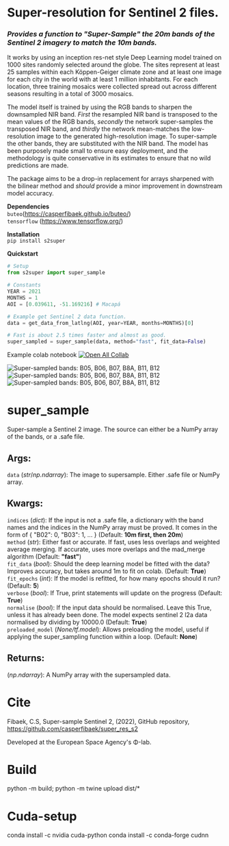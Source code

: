 # Super-resolution for Sentinel 2 files.

### *Provides a function to "Super-Sample" the 20m bands of the Sentinel 2 imagery to match the 10m bands.*

It works by using an inception res-net style Deep Learning model trained on 1000 sites randomly selected around the globe.
The sites represent at least 25 samples within each Köppen-Geiger climate zone and at least one image for each city in the world with at least 1 million inhabitants. For each location, three training mosaics were collected spread out across different seasons resulting in a total of 3000 mosaics.

The model itself is trained by using the RGB bands to sharpen the downsampled NIR band. *First* the resampled NIR band is transposed to the mean values of the RGB bands, *secondly* the network super-samples the transposed NIR band, and *thirdly* the network mean-matches the low-resolution image to the generated high-resolution image. To super-sample the other bands, they are substituted with the NIR band. The model has been purposely made small to ensure easy deployment, and the methodology is quite conservative in its estimates to ensure that no wild predictions are made.

The package aims to be a drop-in replacement for arrays sharpened with the bilinear method and _should_ provide a minor improvement in downstream model accuracy.

**Dependencies** </br>
`buteo`(https://casperfibaek.github.io/buteo/) </br>
`tensorflow` (https://www.tensorflow.org/) </br>

**Installation** </br>
`pip install s2super` </br>

**Quickstart**
```python
# Setup
from s2super import super_sample

# Constants
YEAR = 2021
MONTHS = 1
AOI = [0.039611, -51.169216] # Macapá

# Example get Sentinel 2 data function.
data = get_data_from_latlng(AOI, year=YEAR, months=MONTHS)[0] 

# Fast is about 2.5 times faster and almost as good.
super_sampled = super_sample(data, method="fast", fit_data=False)
```

Example colab notebook [![Open All Collab](https://colab.research.google.com/assets/colab-badge.svg)](https://colab.research.google.com/github/casperfibaek/super_res_s2/blob/master/example.ipynb)

![Super-sampled bands: B05, B06, B07, B8A, B11, B12](https://github.com/casperfibaek/super_res_s2/raw/main/Macapa.png)
![Super-sampled bands: B05, B06, B07, B8A, B11, B12](https://github.com/casperfibaek/super_res_s2/raw/main/Okavango.png)
![Super-sampled bands: B05, B06, B07, B8A, B11, B12](https://github.com/casperfibaek/super_res_s2/raw/main/Copenhagen.png)

# super_sample
Super-sample a Sentinel 2 image. The source can either be a NumPy array of the bands, or a .safe file.

## Args:
`data` (_str_/_np.ndarray_): The image to supersample. Either .safe file or NumPy array. </br>

## Kwargs:
`indices` (_dict_): If the input is not a .safe file, a dictionary with the band names and the indices in the NumPy array must be proved. It comes in the form of { "B02": 0, "B03": 1, ... } (Default: **10m first, then 20m**) </br>
`method` (_str_): Either fast or accurate. If fast, uses less overlaps and weighted average merging. If accurate, uses more overlaps and the mad_merge algorithm (Default: **"fast"**) </br>
`fit_data` (_bool_): Should the deep learning model be fitted with the data? Improves accuracy, but takes around 1m to fit on colab. (Default: **True**) </br>
`fit_epochs` (_int_): If the model is refitted, for how many epochs should it run? (Default: **5**) </br>
`verbose` (_bool_): If True, print statements will update on the progress (Default: **True**) </br>
`normalise` (_bool_): If the input data should be normalised. Leave this True, unless it has already been done. The model expects sentinel 2 l2a data normalised by dividing by 10000.0 (Default: **True**) </br>
`preloaded_model` (_None/tf.model_): Allows preloading the model, useful if applying the super_sampling function within a loop. (Default: **None**) </br>

## Returns:
(_np.ndarray_): A NumPy array with the supersampled data.

# Cite
Fibaek, C.S, Super-sample Sentinel 2, (2022), GitHub repository, https://github.com/casperfibaek/super_res_s2

Developed at the European Space Agency's Φ-lab.

# Build
python -m build; python -m twine upload dist/*

# Cuda-setup
conda install -c nvidia cuda-python
conda install -c conda-forge cudnn
